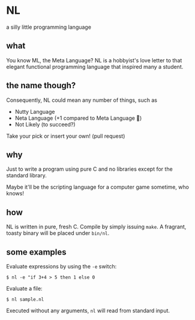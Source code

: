 # NL
a silly little programming language

## what 
You know ML, the Meta Language? NL is a hobbyist's love letter
to that elegant functional programming language that inspired
many a student.

## the name though?
Consequently, NL could mean any number of things, such as
- Nutty Language
- Neta Language (+1 compared to Meta Language 🫤)
- Not Likely (to succeed?)

Take your pick or insert your own! (pull request)

## why
Just to write a program using pure C and no libraries except
for the standard library.

Maybe it'll be the scripting language for a computer game sometime, who knows!

## how
NL is written in pure, fresh C. Compile by simply issuing `make`. A fragrant,
toasty binary will be placed under `bin/nl`.

## some examples

Evaluate expressions by using the `-e` switch:

```
$ nl -e "if 3+4 > 5 then 1 else 0
```

Evaluate a file:

```
$ nl sample.nl
```

Executed without any arguments, `nl` will read from standard input.

